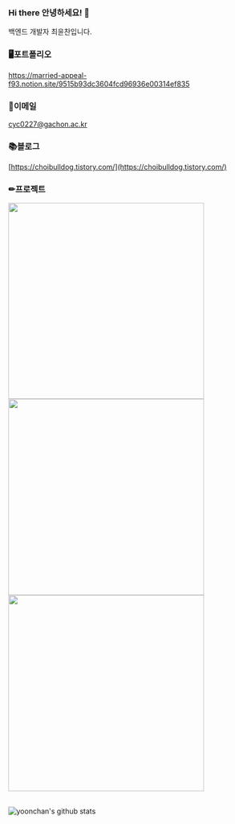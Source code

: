 ### Hi there 안녕하세요! 👋
백엔드 개발자 최윤찬입니다.

### 🖥️포트폴리오
https://married-appeal-f93.notion.site/9515b93dc3604fcd96936e00314ef835

### 📧이메일
cyc0227@gachon.ac.kr

### 📚블로그
[https://choibulldog.tistory.com/](https://choibulldog.tistory.com/)


### ✏프로젝트

<a href="https://github.com/MangPofol/bookclub-server">
    <img align="" width=390 src="https://github-readme-stats.vercel.app/api/pin/?username=MangPofol&repo=bookclub-server&theme=gruvbox">
</a>
<br>
<a href="https://github.com/GC210GP/blood-donation-server">
    <img align="" width=390 src="https://github-readme-stats.vercel.app/api/pin/?username=GC210GP&repo=blood-donation-server&theme=gruvbox">
</a>
<br>
<a href="https://github.com/FiveSensesApp/FiveSenses-server">
    <img align="" width=390 src="https://github-readme-stats.vercel.app/api/pin/?username=FiveSensesApp&repo=FiveSenses-server&theme=gruvbox">
</a>

<br>
<br>

![yoonchan's github stats](https://github-readme-stats.vercel.app/api?username=CYC0227&show_icons=true&theme=gruvbox)
